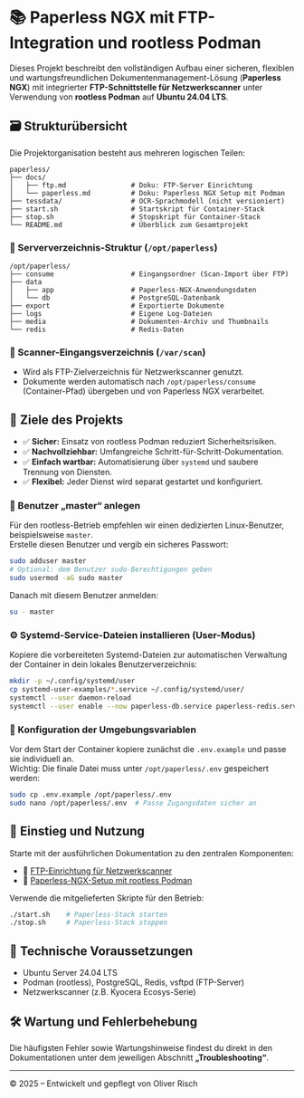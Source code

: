 # 📚 Paperless NGX mit FTP-Integration und rootless Podman

Dieses Projekt beschreibt den vollständigen Aufbau einer sicheren, flexiblen und wartungsfreundlichen Dokumentenmanagement-Lösung (**Paperless NGX**) mit integrierter **FTP-Schnittstelle für Netzwerkscanner** unter Verwendung von **rootless Podman** auf **Ubuntu 24.04 LTS**.

## 🗃️ Strukturübersicht

Die Projektorganisation besteht aus mehreren logischen Teilen:

```
paperless/
├── docs/
│   ├── ftp.md                # Doku: FTP-Server Einrichtung
│   └── paperless.md          # Doku: Paperless NGX Setup mit Podman
├── tessdata/                 # OCR-Sprachmodell (nicht versioniert)
├── start.sh                  # Startskript für Container-Stack
├── stop.sh                   # Stopskript für Container-Stack
└── README.md                 # Überblick zum Gesamtprojekt
```

### 🔄 Serververzeichnis-Struktur (`/opt/paperless`)

```
/opt/paperless/
├── consume                   # Eingangsordner (Scan-Import über FTP)
├── data                      
│   ├── app                   # Paperless-NGX-Anwendungsdaten
│   └── db                    # PostgreSQL-Datenbank
├── export                    # Exportierte Dokumente
├── logs                      # Eigene Log-Dateien
├── media                     # Dokumenten-Archiv und Thumbnails
└── redis                     # Redis-Daten
```

### 📂 Scanner-Eingangsverzeichnis (`/var/scan`)

* Wird als FTP-Zielverzeichnis für Netzwerkscanner genutzt.
* Dokumente werden automatisch nach `/opt/paperless/consume` (Container-Pfad) übergeben und von Paperless NGX verarbeitet.

## 🚩 Ziele des Projekts

* ✅ **Sicher:** Einsatz von rootless Podman reduziert Sicherheitsrisiken.
* ✅ **Nachvollziehbar:** Umfangreiche Schritt-für-Schritt-Dokumentation.
* ✅ **Einfach wartbar:** Automatisierung über `systemd` und saubere Trennung von Diensten.
* ✅ **Flexibel:** Jeder Dienst wird separat gestartet und konfiguriert.

### 👤 Benutzer „master“ anlegen

Für den rootless-Betrieb empfehlen wir einen dedizierten Linux-Benutzer, beispielsweise `master`.  
Erstelle diesen Benutzer und vergib ein sicheres Passwort:

```bash
sudo adduser master
# Optional: dem Benutzer sudo-Berechtigungen geben
sudo usermod -aG sudo master
```

Danach mit diesem Benutzer anmelden:
```bash
su - master
```

### ⚙️ Systemd-Service-Dateien installieren (User-Modus)

Kopiere die vorbereiteten Systemd-Dateien zur automatischen Verwaltung der Container in dein lokales Benutzerverzeichnis:

```bash
mkdir -p ~/.config/systemd/user
cp systemd-user-examples/*.service ~/.config/systemd/user/
systemctl --user daemon-reload
systemctl --user enable --now paperless-db.service paperless-redis.service paperless-app.service
```

### 🔑 Konfiguration der Umgebungsvariablen

Vor dem Start der Container kopiere zunächst die `.env.example` und passe sie individuell an.  
Wichtig: Die finale Datei muss unter `/opt/paperless/.env` gespeichert werden:

```bash
sudo cp .env.example /opt/paperless/.env
sudo nano /opt/paperless/.env  # Passe Zugangsdaten sicher an
```

## 🚀 Einstieg und Nutzung

Starte mit der ausführlichen Dokumentation zu den zentralen Komponenten:

* 📑 [FTP-Einrichtung für Netzwerkscanner](docs/ftp.md)
* 📑 [Paperless-NGX-Setup mit rootless Podman](docs/paperless.md)

Verwende die mitgelieferten Skripte für den Betrieb:

```bash
./start.sh    # Paperless-Stack starten
./stop.sh     # Paperless-Stack stoppen
```

## 🔧 Technische Voraussetzungen

* Ubuntu Server 24.04 LTS
* Podman (rootless), PostgreSQL, Redis, vsftpd (FTP-Server)
* Netzwerkscanner (z.B. Kyocera Ecosys-Serie)

## 🛠️ Wartung und Fehlerbehebung

Die häufigsten Fehler sowie Wartungshinweise findest du direkt in den Dokumentationen unter dem jeweiligen Abschnitt **„Troubleshooting“**.

---

© 2025 – Entwickelt und gepflegt von Oliver Risch
